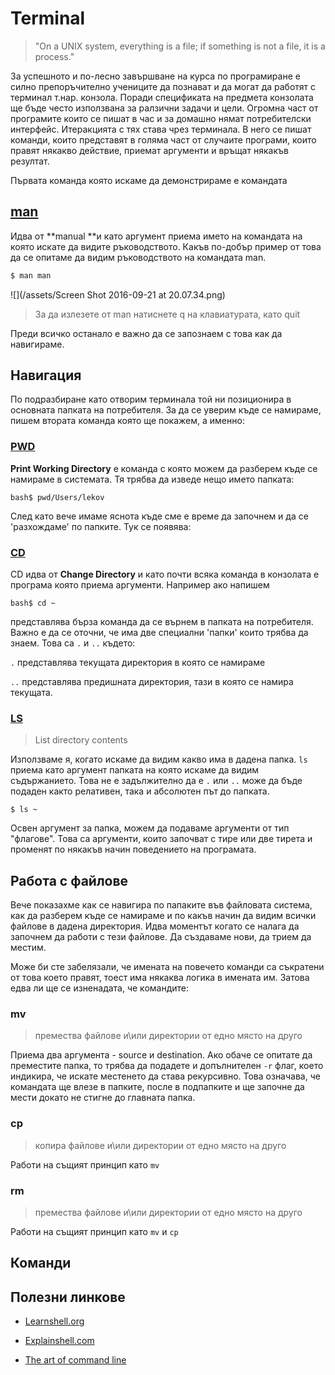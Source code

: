# Terminal

> "On a UNIX system, everything is a file; if something is not a file, it is a process."

За успешното и по-лесно завършване на курса по програмиране е силно препоръчително учениците да познават и да могат да работят с терминал т.нар. конзола. Поради спецификата на предмета конзолата ще бъде често използвана за ралзични задачи и цели. Огромна част от програмите които се пишат в час и за домашно нямат потребителски интерфейс. Итеракцията с тях става чрез терминала. В него се пишат команди, които представят в голяма част от случаите програми, които правят някакво действие, приемат аргументи и връщат някакъв резултат.

Първата команда която искаме да демонстрираме е командата

## [man](http://explainshell.com/explain?cmd=man)

Идва от **manual **и като аргумент приема името на командата на която искате да видите ръководството. Какъв по-добър пример от това да се опитаме да видим ръководството на командата man.

```bash
$ man man
```

![](/assets/Screen Shot 2016-09-21 at 20.07.34.png)

> За да излезете от man натиснете q на клавиатурата, като quit

Преди всичко останало е важно да се запознаем с това как да навигираме.

## Навигация

По подразбиране като отворим терминала той ни позиционира в основната папката на потребителя. За да се уверим къде се намираме, пишем втората команда която ще покажем, а именно:

### [PWD](http://explainshell.com/explain?cmd=pwd)

**Print Working Directory** е команда с която можем да разберем къде се намираме в системата. Тя трябва да изведе нещо името папката:

`bash$ pwd/Users/lekov`

След като вече имаме яснота къде сме е време да започнем и да се 'разхождаме' по папките. Тук се появява:

### [CD](http://explainshell.com/explain?cmd=cd)

CD идва от **Change Directory** и като почти всяка команда в конзолата е програма която приема аргументи. Например ако напишем

`bash$ cd ~`

представлява бърза команда да се върнем в папката на потребителя. Важно е да се оточни, че има две специални 'папки' които трябва да знаем. Това са `.` и `..`  където:

`.` представлява текущата директория в която се намираме

`..` представлява предишната директория, тази в която се намира текущата.

### [LS](http://explainshell.com/explain?cmd=ls)

> List directory contents

Използваме я, когато искаме да видим какво има в дадена папка. `ls` приема като аргумент папката на която искаме да видим съдържанието. Това не е задължително да е `.` или `..` може да бъде подаден както релативен, така и абсолютен път до папката.

`$ ls ~`

Освен аргумент за папка, можем да подаваме аргументи от тип "флагове". Това са аргументи, които започват с тире или две тирета и променят по някакъв начин поведението на програмата.

## Работа с файлове

Вече показахме как се навигира по папаките във файловата система, как да разберем къде се намираме и по какъв начин да видим всички файлове в дадена директория. Идва моментът когато се налага да започнем да работи с тези файлове. Да създаваме нови, да трием да местим.

Може би сте забелязали, че имената на повечето команди са съкратени от това което правят, тоест има някаква логика в имената им. Затова едва ли ще се изненадата, че командите:

### mv

> премества файлове и\или директории от едно място на друго

Приема два аргумента - source и destination. Ако обаче се опитате да преместите папка, то трябва да подадете и допълнителен `-r` флаг, което индикира, че искате местенето да става рекурсивно. Това означава, че командата ще влезе в папките, после в подпапките и ще започне да мести докато не стигне до главната папка.

### cp

> копира файлове и\или директории от едно място на друго

Работи на същият принцип като `mv`

### rm

> премества файлове и\или директории от едно място на друго

Работи на същият принцип като `mv` и `cp`

## Команди

## Полезни линкове

* [Learnshell.org](http://www.learnshell.org/)

* [Explainshell.com](http://explainshell.com/)

* [The art of command line](https://github.com/jlevy/the-art-of-command-line)



